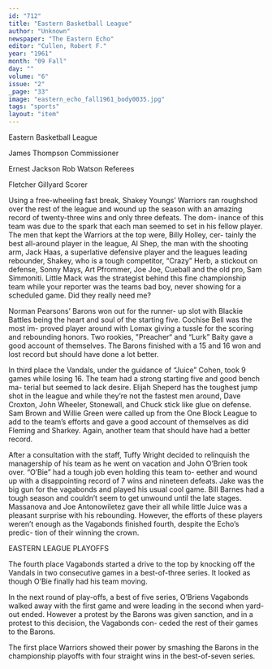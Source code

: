 ```yaml
---
id: "712"
title: "Eastern Basketball League"
author: "Unknown"
newspaper: "The Eastern Echo"
editor: "Cullen, Robert F."
year: "1961"
month: "09 Fall"
day: ""
volume: "6"
issue: "2"
_page: "33"
image: "eastern_echo_fall1961_body0035.jpg"
tags: "sports"
layout: "item"
---
```

Eastern Basketball League

James Thompson
Commissioner

Ernest Jackson   Rob Watson
Referees

Fletcher Gillyard
Scorer

Using a free-wheeling fast break, Shakey Youngs’
Warriors ran roughshod over the rest of the league
and wound up the season with an amazing record of
twenty-three wins and only three defeats. The dom-
inance of this team was due to the spark that each
man seemed to set in his fellow player. The men that
kept the Warriors at the top were, Billy Holley, cer-
tainly the best all-around player in the league, Al
Shep, the man with the shooting arm, Jack Haas, a
superlative defensive player and the leagues leading
rebounder, Shakey, who is a tough competitor,
“Crazy” Herb, a stickout on defense, Sonny Mays,
Art Pfrommer, Joe Joe, Cueball and the old pro, Sam
Simmoniti. Little Mack was the strategist behind this
fine championship team while your reporter was the
teams bad boy, never showing for a scheduled game.
Did they really need me?

Norman Pearsons’ Barons won out for the runner-
up slot with Blackie Battles being the heart and soul
of the starting five. Cochise Bell was the most im-
proved player around with Lomax giving a tussle for
the scoring and rebounding honors. Two rookies,
"Preacher“ and “Lurk” Baity gave a good account
of themselves. The Barons finished with a 15 and 16
won and lost record but should have done a lot better.

In third place the Vandals, under the guidance of
“Juice” Cohen, took 9 games while losing 16. The
team had a strong starting five and good bench ma-
terial but seemed to lack desire. Elijah Sheperd has
the toughest jump shot in the league and while
they’re not the fastest men around, Dave Croxton,
John Wheeler, Stonewall, and Chuck stick like glue
on defense. Sam Brown and Willie Green were called
up from the One Block League to add to the team’s
efforts and gave a good account of themselves as did
Fleming and Sharkey. Again, another team that
should have had a better record.

After a consultation with the staff, Tuffy Wright
decided to relinquish the managership of his team as
he went on vacation and John O’Brien took over.
“O’Bie” had a tough job even holding this team to-
eether and wound up with a disappointing record of
7 wins and nineteen defeats. Jake was the big gun
for the vagabonds and played his usual cool game.
Bill Barnes had a tough season and couldn’t seem to
get unwound until the late stages. Massanova and
Joe Antonowiletez gave their all while little Juice was
a pleasant surprise with his rebounding. However,
the efforts of these players weren’t enough as the
Vagabonds finished fourth, despite the Echo’s predic-
tion of their winning the crown.

EASTERN LEAGUE PLAYOFFS

The fourth place Vagabonds started a drive to the
top by knocking off the Vandals in two consecutive
games in a best-of-three series. It looked as though
O’Bie finally had his team moving.

In the next round of play-offs, a best of five series,
O’Briens Vagabonds walked away with the first game
and were leading in the second when yard-out ended.
However a protest by the Barons was given sanction,
and in a protest to this decision, the Vagabonds con-
ceded the rest of their games to the Barons.

The first place Warriors showed their power by
smashing the Barons in the championship playoffs
with four straight wins in the best-of-seven series.
